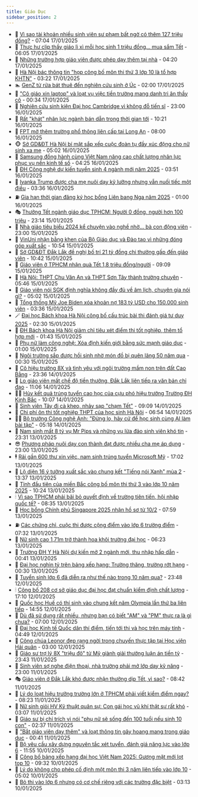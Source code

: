```yaml
---
title: Giáo Dục
sidebar_position: 2
---
```


<!-- dantri-giao-duc:START -->
- 🤡 [Vì sao tài khoản nhiều sinh viên sư phạm bất ngờ có thêm 127 triệu đồng?](https://dantri.com.vn/giao-duc/vi-sao-tai-khoan-nhieu-sinh-vien-su-pham-bat-ngo-co-them-127-trieu-dong-20250117135807196.htm) - 07:04 17/01/2025
- 🗽 [Thực hư clip thầy giáo lì xì mỗi học sinh 1 triệu đồng… mua sắm Tết](https://dantri.com.vn/giao-duc/thuc-hu-clip-thay-giao-li-xi-moi-hoc-sinh-1-trieu-dong-mua-sam-tet-20250117122757754.htm) - 06:05 17/01/2025
- 🚦 [Những trường hợp giáo viên được phép dạy thêm tại nhà](https://dantri.com.vn/giao-duc/nhung-truong-hop-giao-vien-duoc-phep-day-them-tai-nha-20250117110717200.htm) - 04:20 17/01/2025
- 🌋 [Hà Nội bác thông tin &quot;họp công bố môn thi thứ 3 lớp 10 là tổ hợp KHTN&quot;](https://dantri.com.vn/giao-duc/ha-noi-bac-thong-tin-hop-cong-bo-mon-thi-thu-3-lop-10-la-to-hop-khtn-20250117101935066.htm) - 03:22 17/01/2025
- 🏊 [GenZ từ rửa bát thuê đến nghiên cứu sinh ở Úc](https://dantri.com.vn/giao-duc/genz-tu-rua-bat-thue-den-nghien-cuu-sinh-o-uc-20250117073650481.htm) - 02:00 17/01/2025
- 🎃 [&quot;Cô giáo xin laptop&quot; và loạt vụ việc tiền trường mang danh tri ân thầy cô](https://dantri.com.vn/giao-duc/co-giao-xin-laptop-va-loat-vu-viec-tien-truong-mang-danh-tri-an-thay-co-20250117050416597.htm) - 00:34 17/01/2025
- 💄 [Nghiên cứu sinh kiện Đại học Cambridge vì không đỗ tiến sĩ](https://dantri.com.vn/giao-duc/nghien-cuu-sinh-kien-dai-hoc-cambridge-vi-khong-do-tien-si-20250116145406921.htm) - 23:00 16/01/2025
- 🦅 [Rất &quot;khát&quot; nhân lực ngành bán dẫn trong thời gian tới](https://dantri.com.vn/giao-duc/rat-khat-nhan-luc-nganh-ban-dan-trong-thoi-gian-toi-20250116171240801.htm) - 10:21 16/01/2025
- 🚦 [FPT mở thêm trường phổ thông liên cấp tại Long An](https://dantri.com.vn/giao-duc/fpt-mo-them-truong-pho-thong-lien-cap-tai-long-an-20250116143858033.htm) - 08:00 16/01/2025
- 🐵 [Sở GD&amp;ĐT Hà Nội bí mật sắp xếp cuộc đoàn tụ đầy xúc động cho nữ sinh xa mẹ](https://dantri.com.vn/giao-duc/so-gddt-ha-noi-bi-mat-sap-xep-cuoc-doan-tu-day-xuc-dong-cho-nu-sinh-xa-me-20250116115645922.htm) - 05:02 16/01/2025
- 🐘 [Samsung đồng hành cùng Việt Nam nâng cao chất lượng nhân lực phục vụ nền kinh tế số](https://dantri.com.vn/giao-duc/samsung-dong-hanh-cung-viet-nam-nang-cao-chat-luong-nhan-luc-phuc-vu-nen-kinh-te-so-20250116111005902.htm) - 04:25 16/01/2025
- 🦏 [ĐH Công nghệ dự kiến tuyển sinh 4 ngành mới năm 2025](https://dantri.com.vn/giao-duc/dh-cong-nghe-du-kien-tuyen-sinh-4-nganh-moi-nam-2025-20250116104410818.htm) - 03:51 16/01/2025
- 💼 [Ivanka Trump được cha mẹ nuôi dạy kỹ lưỡng nhưng vẫn nuối tiếc một điều](https://dantri.com.vn/giao-duc/ivanka-trump-duoc-cha-me-nuoi-day-ky-luong-nhung-van-nuoi-tiec-mot-dieu-20250115150324425.htm) - 03:36 16/01/2025
- ⛽️ [Gia hạn thời gian đăng ký học bổng Liên bang Nga năm 2025](https://dantri.com.vn/giao-duc/gia-han-thoi-gian-dang-ky-hoc-bong-lien-bang-nga-nam-2025-20250116010530694.htm) - 01:00 16/01/2025
- 🎭 [Thưởng Tết ngành giáo dục TPHCM: Người 0 đồng, người hơn 100 triệu](https://dantri.com.vn/giao-duc/thuong-tet-nganh-giao-duc-tphcm-nguoi-0-dong-nguoi-hon-100-trieu-20250115215445519.htm) - 23:14 15/01/2025
- 🎃 [Nhà giáo tiêu biểu 2024 kể chuyện vào nghề nhờ... bà con động viên](https://dantri.com.vn/giao-duc/nha-giao-tieu-bieu-2024-ke-chuyen-vao-nghe-nho-ba-con-dong-vien-20250115113640737.htm) - 23:00 15/01/2025
- 🚀 [VinUni nhận bằng khen của Bộ Giáo dục và Đào tạo vì những đóng góp xuất sắc](https://dantri.com.vn/giao-duc/vinuni-nhan-bang-khen-cua-bo-giao-duc-va-dao-tao-vi-nhung-dong-gop-xuat-sac-20250115155400447.htm) - 10:54 15/01/2025
- 👀 [Sở GD&amp;ĐT Đắk Lắk đề nghị bố trí 21 tỷ đồng chi thưởng gấp đến giáo viên](https://dantri.com.vn/giao-duc/so-gddt-dak-lak-de-nghi-bo-tri-21-ty-dong-chi-thuong-gap-den-giao-vien-20250115172646180.htm) - 10:42 15/01/2025
- 🌝 [Giáo viên ở TPHCM nhận quà Tết 1,8 triệu đồng/người](https://dantri.com.vn/giao-duc/giao-vien-o-tphcm-nhan-qua-tet-18-trieu-dongnguoi-20250115160243280.htm) - 09:09 15/01/2025
- 🤗 [Hà Nội: THPT Chu Văn An và THPT Sơn Tây thành trường chuyên](https://dantri.com.vn/giao-duc/ha-noi-thpt-chu-van-an-va-thpt-son-tay-thanh-truong-chuyen-20250115124318208.htm) - 05:46 15/01/2025
- 🦄 [Giáo viên nói SGK định nghĩa không đầy đủ về âm lịch, chuyên gia nói gì?](https://dantri.com.vn/giao-duc/giao-vien-noi-sgk-dinh-nghia-khong-day-du-ve-am-lich-chuyen-gia-noi-gi-20250115114801771.htm) - 05:02 15/01/2025
- 🦍 [Tổng thống Mỹ Joe Biden xóa khoản nợ 183 tỷ USD cho 150.000 sinh viên](https://dantri.com.vn/giao-duc/tong-thong-my-joe-biden-xoa-khoan-no-183-ty-usd-cho-150000-sinh-vien-20250115100304942.htm) - 03:36 15/01/2025
- 🪄 [Đại học Bách khoa Hà Nội công bố cấu trúc bài thi đánh giá tư duy 2025](https://dantri.com.vn/giao-duc/dai-hoc-bach-khoa-ha-noi-cong-bo-cau-truc-bai-thi-danh-gia-tu-duy-2025-20250115092659110.htm) - 02:30 15/01/2025
- 🦆 [ĐH Bách khoa Hà Nội giảm chỉ tiêu xét điểm thi tốt nghiệp, thêm tổ hợp mới](https://dantri.com.vn/giao-duc/dh-bach-khoa-ha-noi-giam-chi-tieu-xet-diem-thi-tot-nghiep-them-to-hop-moi-20250113205751891.htm) - 01:43 15/01/2025
- 🚀 [Phụ nữ làm công nghệ: Xóa định kiến giới bằng sức mạnh giáo dục](https://dantri.com.vn/giao-duc/phu-nu-lam-cong-nghe-xoa-dinh-kien-gioi-bang-suc-manh-giao-duc-20250114220723537.htm) - 01:00 15/01/2025
- 🦒 [Ngôi trường sắp được hồi sinh nhờ món đồ bị quên lãng 50 năm qua](https://dantri.com.vn/giao-duc/ngoi-truong-sap-duoc-hoi-sinh-nho-mon-do-bi-quen-lang-50-nam-qua-20250113151333919.htm) - 00:30 15/01/2025
- 🤡 [Cô hiệu trưởng 8X và tình yêu với ngôi trường mầm non trên đất Cao Bằng](https://dantri.com.vn/giao-duc/co-hieu-truong-8x-va-tinh-yeu-voi-ngoi-truong-mam-non-tren-dat-cao-bang-20250114223303296.htm) - 23:36 14/01/2025
- 🤔 [Lo giáo viên mất chế độ tiền thưởng, Đắk Lắk liên tiếp ra văn bản chỉ đạo](https://dantri.com.vn/giao-duc/lo-giao-vien-mat-che-do-tien-thuong-dak-lak-lien-tiep-ra-van-ban-chi-dao-20250114170042717.htm) - 11:06 14/01/2025
- 🧑‍💻 [Hủy kết quả trúng tuyển cao học của cựu phó hiệu trưởng Trường ĐH Kinh Bắc](https://dantri.com.vn/giao-duc/huy-ket-qua-trung-tuyen-cao-hoc-cua-cuu-pho-hieu-truong-truong-dh-kinh-bac-20250114154056819.htm) - 10:07 14/01/2025
- 🤡 [Sinh viên Tây đi cà kheo, nhảy sạp &quot;chạm Tết&quot;](https://dantri.com.vn/giao-duc/sinh-vien-tay-di-ca-kheo-nhay-sap-cham-tet-20250114160344652.htm) - 09:09 14/01/2025
- 🧠 [Chi phí ôn thi tốt nghiệp THPT của học sinh Hà Nội](https://dantri.com.vn/giao-duc/chi-phi-on-thi-tot-nghiep-thpt-cua-hoc-sinh-ha-noi-20250114133747559.htm) - 06:54 14/01/2025
- 🧑‍💻 [Bộ trưởng Công nghệ Anh: &quot;Đừng lo, hãy cứ để học sinh cùng AI làm bài tập&quot;](https://dantri.com.vn/giao-duc/bo-truong-cong-nghe-anh-dung-lo-hay-cu-de-hoc-sinh-cung-ai-lam-bai-tap-20250114104839431.htm) - 05:18 14/01/2025
- 🧠 [Nam sinh mất 8 tỷ vụ Mr Pips và những vụ lừa đảo sinh viên khó tin](https://dantri.com.vn/giao-duc/nam-sinh-mat-8-ty-vu-mr-pips-va-nhung-vu-lua-dao-sinh-vien-kho-tin-20250114055710156.htm) - 23:31 13/01/2025
- 😎 [Phương pháp nuôi dạy con thành đạt được nhiều cha mẹ áp dụng](https://dantri.com.vn/giao-duc/phuong-phap-nuoi-day-con-thanh-dat-duoc-nhieu-cha-me-ap-dung-20250113095431445.htm) - 23:00 13/01/2025
- 🕴 [Rải gần 600 thư xin việc, nam sinh trúng tuyển Microsoft Mỹ](https://dantri.com.vn/giao-duc/rai-gan-600-thu-xin-viec-nam-sinh-trung-tuyen-microsoft-my-20250113222431467.htm) - 17:02 13/01/2025
- 🧠 [Lộ diện 16 ý tưởng xuất sắc vào chung kết &quot;Tiếng nói Xanh&quot; mùa 2](https://dantri.com.vn/giao-duc/lo-dien-16-y-tuong-xuat-sac-vao-chung-ket-tieng-noi-xanh-mua-2-20250113200436331.htm) - 13:37 13/01/2025
- 🚀 [Tỉnh đầu tiên của miền Bắc công bố môn thi thứ 3 vào lớp 10 năm 2025](https://dantri.com.vn/giao-duc/tinh-dau-tien-cua-mien-bac-cong-bo-mon-thi-thu-3-vao-lop-10-nam-2025-20250113172055087.htm) - 10:24 13/01/2025
- 🕯 [Vì sao TPHCM phải bãi bỏ quyết định về trường tiên tiến, hội nhập quốc tế?](https://dantri.com.vn/giao-duc/vi-sao-tphcm-phai-bai-bo-quyet-dinh-ve-truong-tien-tien-hoi-nhap-quoc-te-20250113152326946.htm) - 08:35 13/01/2025
- 🧰 [Học bổng Chính phủ Singapore 2025 nhận hồ sơ từ 10/2](https://dantri.com.vn/giao-duc/hoc-bong-chinh-phu-singapore-2025-nhan-ho-so-tu-102-20250113144605693.htm) - 07:59 13/01/2025
- ⛽️ [Các chứng chỉ, cuộc thi được cộng điểm vào lớp 6 trường điểm](https://dantri.com.vn/giao-duc/cac-chung-chi-cuoc-thi-duoc-cong-diem-vao-lop-6-truong-diem-20250113135536644.htm) - 07:32 13/01/2025
- 🤖 [Nữ sinh cao 1,71m trở thành hoa khôi trường đại học](https://dantri.com.vn/giao-duc/nu-sinh-cao-171m-tro-thanh-hoa-khoi-truong-dai-hoc-20250113122038619.htm) - 06:23 13/01/2025
- 🦍 [Trường ĐH Y Hà Nội dự kiến mở 2 ngành mới, thu nhập hấp dẫn](https://dantri.com.vn/giao-duc/truong-dh-y-ha-noi-du-kien-mo-2-nganh-moi-thu-nhap-hap-dan-20250113073708240.htm) - 00:41 13/01/2025
- 🐘 [Đại học nghìn tỷ trên bảng xếp hạng: Trường thăng, trường rớt hạng](https://dantri.com.vn/giao-duc/dai-hoc-nghin-ty-tren-bang-xep-hang-truong-thang-truong-rot-hang-20250113063433474.htm) - 00:30 13/01/2025
- 🌊 [Tuyển sinh lớp 6 đã diễn ra như thế nào trong 10 năm qua?](https://dantri.com.vn/giao-duc/tuyen-sinh-lop-6-da-dien-ra-nhu-the-nao-trong-10-nam-qua-20250112235922519.htm) - 23:48 12/01/2025
- 🕯 [Công bố 208 cơ sở giáo dục đại học đạt chuẩn kiểm định chất lượng](https://dantri.com.vn/giao-duc/cong-bo-208-co-so-giao-duc-dai-hoc-dat-chuan-kiem-dinh-chat-luong-20250112212746931.htm) - 17:10 12/01/2025
- 🐎 [Quốc học Huế có thí sinh vào chung kết năm Olympia lần thứ ba liên tiếp](https://dantri.com.vn/giao-duc/quoc-hoc-hue-co-thi-sinh-vao-chung-ket-nam-olympia-lan-thu-ba-lien-tiep-20250112212914098.htm) - 14:55 12/01/2025
- 🐻 [Dù đã sử dụng rất nhiều, nhưng bạn có biết &quot;AM&quot; và &quot;PM&quot; thực ra là gì chưa?](https://dantri.com.vn/giao-duc/du-da-su-dung-rat-nhieu-nhung-ban-co-biet-am-va-pm-thuc-ra-la-gi-chua-20250111101840885.htm) - 07:00 12/01/2025
- 🐎 [Đại học Kinh tế Quốc dân thí điểm, tiến tới thi và học trên máy tính](https://dantri.com.vn/giao-duc/dai-hoc-kinh-te-quoc-dan-thi-diem-tien-toi-thi-va-hoc-tren-may-tinh-20250112112812385.htm) - 04:49 12/01/2025
- 🫣 [Công chúa Leonor đẹp rạng ngời trong chuyến thực tập tại Học viện Hải quân](https://dantri.com.vn/giao-duc/cong-chua-leonor-dep-rang-ngoi-trong-chuyen-thuc-tap-tai-hoc-vien-hai-quan-20250111111247109.htm) - 03:00 12/01/2025
- 🤭 [Giáo sư trợ lý 8X &quot;triệu đô&quot; từ Mỹ giành giải thưởng luận án tiền tỷ](https://dantri.com.vn/giao-duc/giao-su-tro-ly-8x-trieu-do-tu-my-gianh-giai-thuong-luan-an-tien-ty-20250112043322070.htm) - 23:43 11/01/2025
- 🥳 [Sinh viên sợ nghe điện thoại, nhà trường phải mở lớp dạy kỹ năng](https://dantri.com.vn/giao-duc/sinh-vien-so-nghe-dien-thoai-nha-truong-phai-mo-lop-day-ky-nang-20250111122323502.htm) - 23:00 11/01/2025
- 🎭 [Giáo viên ở Đắk Lắk khó được nhận thưởng dịp Tết, vì sao?](https://dantri.com.vn/giao-duc/giao-vien-o-dak-lak-kho-duoc-nhan-thuong-dip-tet-vi-sao-20250111144542266.htm) - 08:42 11/01/2025
- 🥸 [Lý do loạt hiệu trưởng trường lớn ở TPHCM phải viết kiểm điểm ngay?](https://dantri.com.vn/giao-duc/ly-do-loat-hieu-truong-truong-lon-o-tphcm-phai-viet-kiem-diem-ngay-20250111151201398.htm) - 08:23 11/01/2025
- 🦣 [Nữ sinh giỏi HV Kỹ thuật quân sự: Con gái học vũ khí thật sự rất khó](https://dantri.com.vn/giao-duc/nu-sinh-gioi-hv-ky-thuat-quan-su-con-gai-hoc-vu-khi-that-su-rat-kho-20250111094430412.htm) - 03:07 11/01/2025
- 🤔 [Giáo sư bị chỉ trích vì nói &quot;phụ nữ sẽ sống đến 100 tuổi nếu sinh 10 con&quot;](https://dantri.com.vn/giao-duc/giao-su-bi-chi-trich-vi-noi-phu-nu-se-song-den-100-tuoi-neu-sinh-10-con-20250110171159079.htm) - 02:37 11/01/2025
- 🦣 [&quot;Bắt giáo viên dạy thêm&quot; và loạt thông tin gây hoang mang trong giáo dục](https://dantri.com.vn/giao-duc/bat-giao-vien-day-them-va-loat-thong-tin-gay-hoang-mang-trong-giao-duc-20250111072613129.htm) - 00:41 11/01/2025
- 🐲 [Bộ yêu cầu xây dựng nguyên tắc xét tuyển, đánh giá năng lực vào lớp 6](https://dantri.com.vn/giao-duc/bo-yeu-cau-xay-dung-nguyen-tac-xet-tuyen-danh-gia-nang-luc-vao-lop-6-20250110182943541.htm) - 11:55 10/01/2025
- 🔭 [Công bố bảng xếp hạng đại học Việt Nam 2025: Gương mặt mới lọt top 10](https://dantri.com.vn/giao-duc/cong-bo-bang-xep-hang-dai-hoc-viet-nam-2025-guong-mat-moi-lot-top-10-20250110160751521.htm) - 09:32 10/01/2025
- 🥷 [Lý do không cho phép cố định một môn thi 3 năm liên tiếp vào lớp 10](https://dantri.com.vn/giao-duc/ly-do-khong-cho-phep-co-dinh-mot-mon-thi-3-nam-lien-tiep-vao-lop-10-20250110111920831.htm) - 05:02 10/01/2025
- 🎊 [Bỏ thi vào lớp 6 nhưng có cơ chế riêng với các trường đặc biệt](https://dantri.com.vn/giao-duc/bo-thi-vao-lop-6-nhung-co-co-che-rieng-voi-cac-truong-dac-biet-20250108155338436.htm) - 03:13 10/01/2025<!-- dantri-giao-duc:END -->
